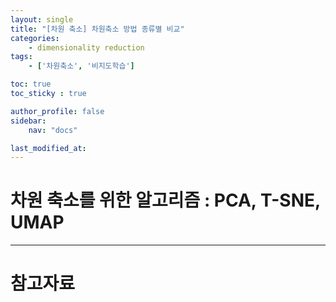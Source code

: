 ```yaml
---
layout: single
title: "[차원 축소] 차원축소 방법 종류별 비교"
categories:	
    - dimensionality reduction
tags:
    - ['차원축소', '비지도학습']

toc: true
toc_sticky : true

author_profile: false
sidebar:
    nav: "docs"

last_modified_at:
---
```


# 차원 축소를 위한 알고리즘 : PCA, T-SNE, UMAP

----







# 참고자료







